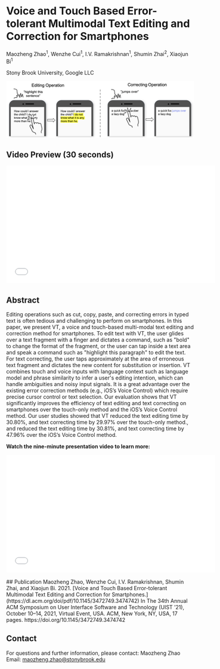 # Voice and Touch Based Error-tolerant Multimodal Text Editing and Correction for Smartphones
Maozheng Zhao<sup>1</sup>, Wenzhe Cui<sup>1</sup>, I.V. Ramakrishnan<sup>1</sup>, Shumin Zhai<sup>2</sup>, Xiaojun Bi<sup>1</sup>

Stony Brook University, Google LLC

![VT teaser](VT_teaser_cropped.png)
## Video Preview (30 seconds)
<p align="center"> 
 <iframe width="560" height="315" src="//player.bilibili.com/player.html?aid=210774558&bvid=BV1ma411275k&cid=489130990&page=1" scrolling="no" border="0" title="VT Preview" frameborder="no" framespacing="0" allowfullscreen="true"> </iframe>
</p>

## Abstract
Editing operations such as cut, copy, paste, and correcting errors in typed text is often tedious and challenging to perform on smartphones. In this paper, we present VT, a voice and touch-based multi-modal text editing and correction method for smartphones. To edit text with VT, the user glides over a text fragment with a finger and dictates a command, such as "bold" to change the format of the fragment, or the user can tap inside a text area and speak a command such as "highlight this paragraph" to edit the text. For text correcting, the user taps approximately at the area of erroneous text fragment and dictates the new content for substitution or insertion. VT combines touch and voice inputs with language context such as language model and phrase similarity to infer a user's editing intention, which can handle ambiguities and noisy input signals. It is a great advantage over the existing error correction methods (e.g., iOS’s Voice Control) which require precise cursor control or text selection. Our evaluation shows that VT significantly improves the efficiency of text editing and text correcting on smartphones over the touch-only method and the iOS’s Voice Control method. Our user studies showed that VT reduced the text editing time by 30.80%, and text correcting time by 29.97% over the touch-only method., and reduced the text editing time by 30.81%, and text correcting time by 47.96% over the iOS’s Voice Control method.

**Watch the nine-minute presentation video to learn more:**
<p align="center"> 
<iframe width="560" height="315" src="//player.bilibili.com/player.html?aid=338270684&bvid=BV11R4y1M7yk&cid=489128655&page=1" scrolling="no" border="0" title="VT presentation" frameborder="no" framespacing="0" allowfullscreen="true"> </iframe>
</p>
## Publication
Maozheng Zhao, Wenzhe Cui, I.V. Ramakrishnan, Shumin Zhai, and Xiaojun Bi. 2021. [Voice and Touch Based Error-tolerant Multimodal Text Editing and Correction for Smartphones.](https://dl.acm.org/doi/pdf/10.1145/3472749.3474742) In The 34th Annual ACM Symposium on User Interface Software and Technology (UIST ’21), October 10–14, 2021, Virtual Event, USA. ACM, New York, NY, USA, 17 pages. https://doi.org/10.1145/3472749.3474742

## Contact
For questions and further information, please contact:
Maozheng Zhao  Email: maozheng.zhao@stonybrook.edu

